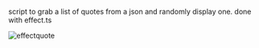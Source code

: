 script to grab a list of quotes from a json and randomly display one. done with effect.ts

![effectquote](https://github.com/user-attachments/assets/9a0d7df7-0f0e-4b28-a7e0-c4da77c6528a)
